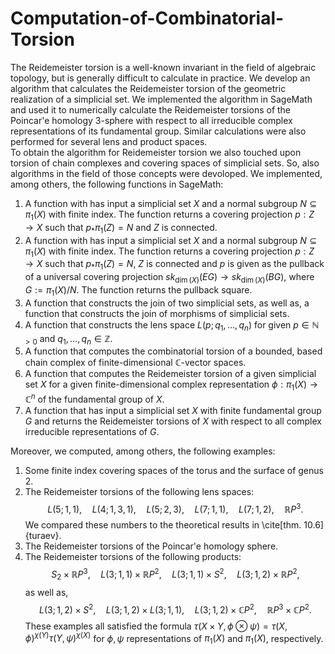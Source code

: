 # Computation-of-Combinatorial-Torsion
The Reidemeister torsion is a well-known invariant in the field of algebraic topology, but is generally difficult to calculate in practice. We develop an algorithm that calculates the Reidemeister torsion of the geometric realization of a simplicial set. We implemented the algorithm in SageMath and used it to numerically calculate the Reidemeister torsions of the Poincar\'e homology 3-sphere with respect to all irreducible complex representations of its fundamental group. Similar calculations were also performed for several lens and product spaces.  
To obtain the algorithm for Reidemeister torsion we also touched upon torsion of chain complexes and covering spaces of simplicial sets. So, also algorithms in the field of those concepts were devoloped. 
We implemented, among others, the following functions in SageMath:
1. A function with has input a  simplicial set $X$ and a normal subgroup $N\subseteq \pi_1(X)$ with finite index. The function returns a covering projection $p: Z\to X$ such that $p_*\pi_1(Z) = N$ and $Z$ is connected. 
2. A function with has input a  simplicial set $X$ and a normal subgroup $N\subseteq \pi_1(X)$ with finite index. The function returns a covering projection $p: Z\to X$ such that $p_*\pi_1(Z) = N$, $Z$ is connected and $p$ is given as the pullback of a universal covering projection  $sk_{\dim(X)}(EG) \to  sk_{\dim(X)}(BG)$, where $G:=\pi_1(X)/N$. The function returns the pullback square. 
3. A function that constructs the join of two simplicial sets, as well as, a function that constructs the join of morphisms of simplicial sets.
4. A function that constructs the lens space $L(p;q_1,\dots, q_n)$ for given $p\in \mathbb{N}_{>0}$ and $q_1,\dots, q_n\in \mathbb{Z}$. 
5. A function that computes the combinatorial torsion of a bounded, based chain complex of finite-dimensional $\mathbb{C}$-vector spaces. 
6. A function that computes the Reidemeister torsion of a given simplicial set $X$ for a given finite-dimensional complex representation $\phi: \pi_1(X)\to \mathbb{C}^n$ of the fundamental group of $X$.
7. A function that has input a simplicial set $X$ with finite fundamental group $G$ and returns the Reidemeister torsions of $X$ with respect to all complex irreducible representations of $G$. 

Moreover, we computed, among others, the following examples: 
1. Some finite index covering spaces of the torus and the surface of genus $2$. 
2. The Reidemeister torsions of the following lens spaces:
		$$L(5;1,1), \quad L(4;1,3,1), \quad  L(5;2,3),  \quad L(7;1,1), \quad  L(7;1,2),  \quad \mathbb{R}P^3.$$
		We compared these numbers to the theoretical results in \cite[thm. 10.6]{turaev}.
3. The Reidemeister torsions of the Poincar\'e homology sphere. 
4. The Reidemeister torsions of the following products:
		$$S_2 \times \mathbb{R}P^3,\quad L(3;1,1)\times \mathbb{R}P^2,\quad  L(3;1,1)\times S^2, \quad L(3;1,2)\times \mathbb{R}P^2,$$
   as well as,
   	$$L(3;1,2)\times S^2, \quad L(3;1,2)\times L(3;1,1), \quad L(3;1,2)\times \mathbb{C}P^2, \quad  \mathbb{R}P^3 \times \mathbb{C}P^2.$$
   These examples all satisfied the formula $\tau(X\times Y , \phi\otimes \psi)=\tau(X,\phi)^{\chi(Y)} \tau(Y, \psi)^{\chi(X)}$ for $\phi,\psi$ representations of $\pi_1(X)$ and $\pi_1(X)$, respectively.
